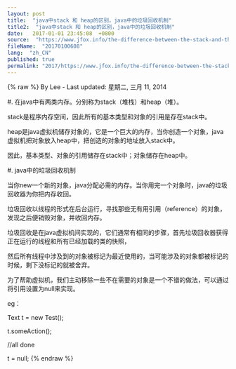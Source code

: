 ```yaml
---
layout: post
title:  "java中stack 和 heap的区别，java中的垃圾回收机制"
title2:  "java中stack 和 heap的区别，java中的垃圾回收机制"
date:   2017-01-01 23:45:08  +0800
source:  "https://www.jfox.info/the-difference-between-the-stack-and-the-heap-of-java-java-garbage-collection-mechanism.html"
fileName:  "20170100608"
lang:  "zh_CN"
published: true
permalink: "2017/https://www.jfox.info/the-difference-between-the-stack-and-the-heap-of-java-java-garbage-collection-mechanism.html"
---
```

{% raw %}
By Lee - Last updated: 星期二, 三月 11, 2014

#. 在java中有两类内存。分别称为stack（堆栈）和heap（堆）。

stack是程序内存空间，因此所有的基本类型和对象的引用是存在stack中。

heap是java虚拟机储存对象的，它是一个巨大的内存，当你创造一个对象，java虚拟机把对象放入heap中，把创造的对象的地址放入stack中。

因此，基本类型、对象的引用储存在stack中；对象储存在heap中。

#. java中的垃圾回收机制

当你new一个新的对象，java分配必需的内存。当你用完一个对象时，java的垃圾回收器为你把内存收回。

垃圾回收以线程的形式在后台运行，寻找那些无有用引用（reference）的对象，发现之后便销毁对象，并收回内存。

垃圾回收是在java虚拟机间实现的，它们通常有相同的步骤，首先垃圾回收器获得正在运行的线程和所有已经加载的类的快照，

然后所有线程中涉及到的对象被标记为最近使用的，当可能涉及的对象都被标记的时候，剩下没标记的就被舍弃。

为了帮助虚拟机，我们主动移除一些不在需要的对象是一个不错的做法，可以通过将引用设置为null来实现。

eg：

Text t = new Test();

t.someAction();

//all done

t = null;
{% endraw %}
